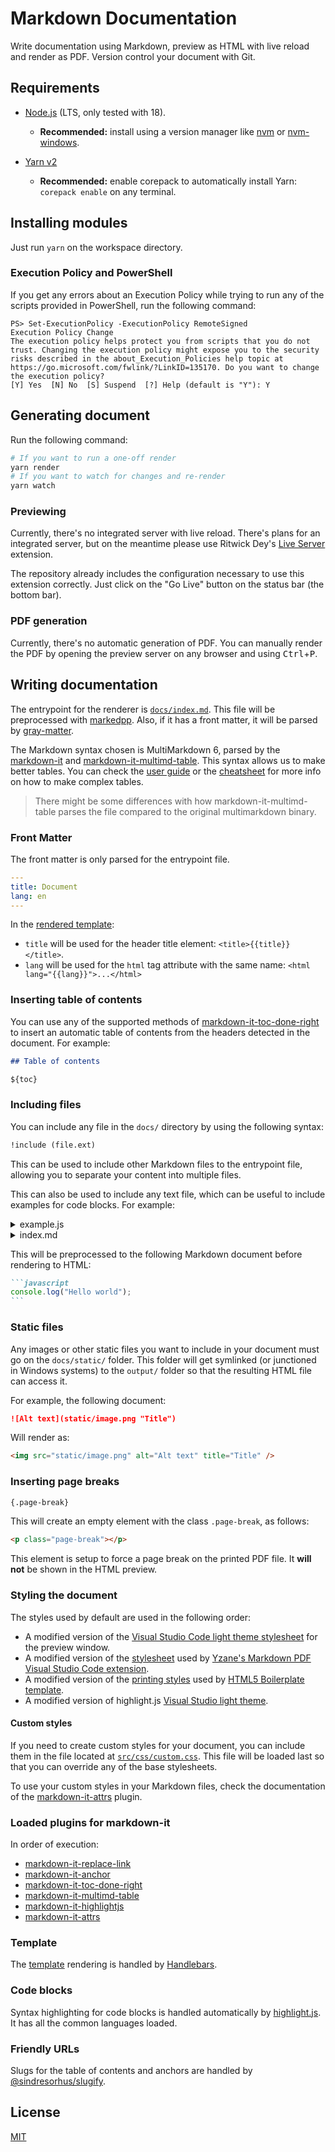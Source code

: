 # Markdown Documentation

Write documentation using Markdown, preview as HTML with live reload and render as PDF. Version control your document with Git.

## Requirements

- [Node.js](https://nodejs.org/en) (LTS, only tested with 18).

  - **Recommended:** install using a version manager like [nvm](https://github.com/nvm-sh/nvm) or [nvm-windows](https://github.com/coreybutler/nvm-windows).

- [Yarn v2](https://yarnpkg.com/)

  - **Recommended:** enable corepack to automatically install Yarn: `corepack enable` on any terminal.
    
## Installing modules

Just run `yarn` on the workspace directory.

### Execution Policy and PowerShell

If you get any errors about an Execution Policy while trying to run any of the scripts provided in PowerShell, run the following command:

```pwsh
PS> Set-ExecutionPolicy -ExecutionPolicy RemoteSigned
Execution Policy Change
The execution policy helps protect you from scripts that you do not trust. Changing the execution policy might expose you to the security risks described in the about_Execution_Policies help topic at
https://go.microsoft.com/fwlink/?LinkID=135170. Do you want to change the execution policy?
[Y] Yes  [N] No  [S] Suspend  [?] Help (default is "Y"): Y
```

## Generating document

Run the following command:

```sh
# If you want to run a one-off render
yarn render
# If you want to watch for changes and re-render
yarn watch
```

### Previewing

Currently, there's no integrated server with live reload. There's plans for an integrated server, but on the meantime please use Ritwick Dey's [Live Server](https://marketplace.visualstudio.com/items?itemName=ritwickdey.LiveServer) extension.

The repository already includes the configuration necessary to use this extension correctly. Just click on the "Go Live" button on the status bar (the bottom bar).

### PDF generation

Currently, there's no automatic generation of PDF. You can manually render the PDF by opening the preview server on any browser and using <kbd>Ctrl</kbd>+<kbd>P</kbd>.

## Writing documentation

The entrypoint for the renderer is [`docs/index.md`](docs/index.md). This file will be preprocessed with [markedpp](https://www.npmjs.com/package/markedpp). Also, if it has a front matter, it will be parsed by [gray-matter](https://www.npmjs.com/package/gray-matter).

The Markdown syntax chosen is MultiMarkdown 6, parsed by the [markdown-it](https://www.npmjs.com/package/markdown-it) and [markdown-it-multimd-table](https://www.npmjs.com/package/markdown-it-multimd-table). This syntax allows us to make better tables. You can check the [user guide](https://fletcher.github.io/MultiMarkdown-6/) or the [cheatsheet](https://rawgit.com/fletcher/MultiMarkdown-6-Syntax-Guide/master/index.html) for more info on how to make complex tables.

> There might be some differences with how markdown-it-multimd-table parses the file compared to the original multimarkdown binary.

### Front Matter

The front matter is only parsed for the entrypoint file.

```yaml
---
title: Document
lang: en
---
```

In the [rendered template](src/templates/markdown-template.hbs):

- `title` will be used for the header title element: `<title>{{title}}</title>`.
- `lang` will be used for the `html` tag attribute with the same name: `<html lang="{{lang}}">...</html>`

### Inserting table of contents

You can use any of the supported methods of [markdown-it-toc-done-right](https://www.npmjs.com/package/markdown-it-toc-done-right) to insert an automatic table of contents from the headers detected in the document. For example:

```markdown
## Table of contents

${toc}
```

### Including files

You can include any file in the `docs/` directory by using the following syntax:

```markdown
!include (file.ext)
```

This can be used to include other Markdown files to the entrypoint file, allowing you to separate your content into multiple files.

This can also be used to include any text file, which can be useful to include examples for code blocks. For example:

<details>
<summary>
example.js
</summary>

```javascript
console.log("Hello world");
```

</details>

<details>
<summary>
index.md
</summary>

> You can safely ignore the `// prettier-ignore` line, it is just needed to show the example correctly in this file.

````markdown
```javascript
// prettier-ignore
!include (example.js);
```
````

</details>

This will be preprocessed to the following Markdown document before rendering to HTML:

````markdown
```javascript
console.log("Hello world");
```
````

### Static files

Any images or other static files you want to include in your document must go on the `docs/static/` folder. This folder will get symlinked (or junctioned in Windows systems) to the `output/` folder so that the resulting HTML file can access it.

For example, the following document:

```markdown
![Alt text](static/image.png "Title")
```

Will render as:

```html
<img src="static/image.png" alt="Alt text" title="Title" />
```

### Inserting page breaks

```markdown
{.page-break}
```

This will create an empty element with the class `.page-break`, as follows:

```html
<p class="page-break"></p>
```

This element is setup to force a page break on the printed PDF file. It **will not** be shown in the HTML preview.

### Styling the document

The styles used by default are used in the following order:

- A modified version of the [Visual Studio Code light theme stylesheet](https://github.com/microsoft/vscode/blob/main/extensions/markdown-language-features/media/markdown.css) for the preview window.
- A modified version of the [stylesheet](https://github.com/yzane/vscode-markdown-pdf/blob/master/styles/markdown-pdf.css) used by [Yzane's Markdown PDF Visual Studio Code extension](https://marketplace.visualstudio.com/items?itemName=yzane.markdown-pdf).
- A modified version of the [printing styles](https://github.com/h5bp/html5-boilerplate/blob/72cdf1e96c6506c76c51e53abc1f2bd224776649/css/main.css#L234-L304) used by [HTML5 Boilerplate template](https://github.com/h5bp/html5-boilerplate/).
- A modified version of highlight.js [Visual Studio light theme](https://github.com/highlightjs/highlight.js/blob/main/src/styles/vs.css).

#### Custom styles

If you need to create custom styles for your document, you can include them in the file located at [`src/css/custom.css`](src/css/custom.css). This file will be loaded last so that you can override any of the base stylesheets.

To use your custom styles in your Markdown files, check the documentation of the [markdown-it-attrs](https://www.npmjs.com/package/markdown-it-attrs) plugin.

### Loaded plugins for markdown-it

In order of execution:

- [markdown-it-replace-link](https://www.npmjs.com/package/markdown-it-replace-link)
- [markdown-it-anchor](https://www.npmjs.com/package/markdown-it-anchor)
- [markdown-it-toc-done-right](https://www.npmjs.com/package/markdown-it-toc-done-right)
- [markdown-it-multimd-table](https://www.npmjs.com/package/markdown-it-multimd-table)
- [markdown-it-highlightjs](https://www.npmjs.com/package/markdown-it-highlightjs)
- [markdown-it-attrs](https://www.npmjs.com/package/markdown-it-attrs)

### Template

The [template](src/templates/markdown-template.hbs) rendering is handled by [Handlebars](https://www.npmjs.com/package/handlebars).

### Code blocks

Syntax highlighting for code blocks is handled automatically by [highlight.js](https://www.npmjs.com/package/highlight.js). It has all the common languages loaded.

### Friendly URLs

Slugs for the table of contents and anchors are handled by [@sindresorhus/slugify](https://www.npmjs.com/package/@sindresorhus/slugify).

## License

[MIT](LICENSE)
